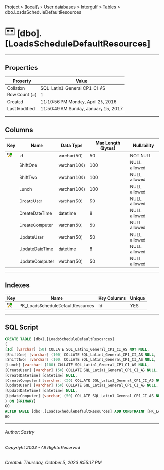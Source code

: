 #### 

[Project](../../../../index.md) > [(local)\\](../../../index.md) > [User databases](../../index.md) > [Intergulf](../index.md) > [Tables](Tables.md) > dbo.LoadsScheduleDefaultResources

# ![Tables](../../../../Images/Table32.png) [dbo].[LoadsScheduleDefaultResources]

---

## <a name="#properties"></a>Properties

| Property | Value |
|---|---|
| Collation | SQL_Latin1_General_CP1_CI_AS |
| Row Count (~) | 1 |
| Created | 11:10:56 PM Monday, April 25, 2016 |
| Last Modified | 11:50:49 AM Sunday, January 15, 2017 |


---

## <a name="#columns"></a>Columns

| Key | Name | Data Type | Max Length (Bytes) | Nullability |
|---|---|---|---|---|
| [![Cluster Primary Key PK_LoadsScheduleDefaultResources: Id](../../../../Images/pkcluster.png)](#indexes) | Id | varchar(50) | 50 | NOT NULL |
|  | ShiftOne | varchar(100) | 100 | NULL allowed |
|  | ShiftTwo | varchar(100) | 100 | NULL allowed |
|  | Lunch | varchar(100) | 100 | NULL allowed |
|  | CreateUser | varchar(50) | 50 | NULL allowed |
|  | CreateDateTime | datetime | 8 | NULL allowed |
|  | CreateComputer | varchar(50) | 50 | NULL allowed |
|  | UpdateUser | varchar(50) | 50 | NULL allowed |
|  | UpdateDateTime | datetime | 8 | NULL allowed |
|  | UpdateComputer | varchar(50) | 50 | NULL allowed |


---

## <a name="#indexes"></a>Indexes

| Key | Name | Key Columns | Unique |
|---|---|---|---|
| [![Cluster Primary Key PK_LoadsScheduleDefaultResources: Id](../../../../Images/pkcluster.png)](#indexes) | PK_LoadsScheduleDefaultResources | Id | YES |


---

## <a name="#sqlscript"></a>SQL Script

```sql
CREATE TABLE [dbo].[LoadsScheduleDefaultResources]
(
[Id] [varchar] (50) COLLATE SQL_Latin1_General_CP1_CI_AS NOT NULL,
[ShiftOne] [varchar] (100) COLLATE SQL_Latin1_General_CP1_CI_AS NULL,
[ShiftTwo] [varchar] (100) COLLATE SQL_Latin1_General_CP1_CI_AS NULL,
[Lunch] [varchar] (100) COLLATE SQL_Latin1_General_CP1_CI_AS NULL,
[CreateUser] [varchar] (50) COLLATE SQL_Latin1_General_CP1_CI_AS NULL,
[CreateDateTime] [datetime] NULL,
[CreateComputer] [varchar] (50) COLLATE SQL_Latin1_General_CP1_CI_AS NULL,
[UpdateUser] [varchar] (50) COLLATE SQL_Latin1_General_CP1_CI_AS NULL,
[UpdateDateTime] [datetime] NULL,
[UpdateComputer] [varchar] (50) COLLATE SQL_Latin1_General_CP1_CI_AS NULL
) ON [PRIMARY]
GO
ALTER TABLE [dbo].[LoadsScheduleDefaultResources] ADD CONSTRAINT [PK_LoadsScheduleDefaultResources] PRIMARY KEY CLUSTERED ([Id]) ON [PRIMARY]
GO

```


---

###### Author:  Sastry

###### Copyright 2023 - All Rights Reserved

###### Created: Thursday, October 5, 2023 9:55:17 PM

